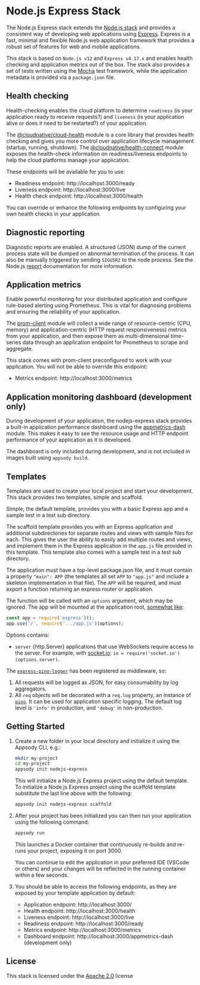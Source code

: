 # Node.js Express Stack

The Node.js Express stack extends the [Node.js stack](../nodejs/README.md) and provides a consistent way of developing web applications using [Express](https://expressjs.com). Express is a fast, minimal and flexible Node.js web application framework that provides a robust set of features for web and mobile applications.

This stack is based on `Node.js v12` and `Express v4.17.x` and enables health checking and application metrics out of the box. The stack also provides a set of tests written using the [Mocha](https://mochajs.org) test framework, while the application metadata is provided via a `package.json` file.

## Health checking

Health-checking enables the cloud platform to determine `readiness` (is your application ready to receive requests?) and `liveness` (is your application alive or does it need to be restarted?) of your application.

The [@cloudnative/cloud-health](https://github.com/CloudNativeJS/cloud-health) module is a core library that provides health checking and gives you more control over application lifecycle management (startup, running, shutdown). The [@cloudnative/health-connect](https://github.com/CloudNativeJS/cloud-health-connect) module exposes the health-check information on readiness/liveness endpoints to help the cloud platforms manage your application.

 These endpoints will be available for you to use:

- Readiness endpoint: http://localhost:3000/ready
- Liveness endpoint: http://localhost:3000/live
- Health check endpoint: http://localhost:3000/health

You can override or enhance the following endpoints by configuring your own health checks in your application.

## Diagnostic reporting

Diagnostic reports are enabled. A structured (JSON) dump of the current process
state will be dumped on abnormal termination of the process. It can also
be manually triggered by sending `SIGUSR2` to the node process. See the
Node.js [report](https:....FIXME) documentation for more information.

## Application metrics

Enable powerful monitoring for your distributed application and configure rule-based alerting using Prometheus. This is vital for diagnosing problems and ensuring the reliability of your application.

The [prom-client](https://www.npmjs.com/package/prom-client) module will collect a wide range of resource-centric (CPU, memory) and application-centric (HTTP request responsiveness) metrics from your application, and then expose them as multi-dimensional time-series data through an application endpoint for Prometheus to scrape and aggregate.

This stack comes with prom-client preconfigured to work with your application. You will not be able to override this endpoint:

- Metrics endpoint: http://localhost:3000/metrics

## Application monitoring dashboard (development only)

During development of your application, the nodejs-express stack provides a built-in application performance dashboard using the [appmetrics-dash](https://github.com/runtimetools/appmetrics-dash) module. This makes it easy to see the resource usage and HTTP endpoint performance of your application as it is developed.

The dashboard is only included during development, and is not included in images built using `appsody build`.

## Templates

Templates are used to create your local project and start your development. This stack provides two templates, simple and scaffold.

Simple, the default template, provides you with a basic Express app and a sample test in a test sub directory.

The scaffold template provides you with an Express application and additional subdirectories for separate routes and views with sample files for each. This gives the user the ability to easily add multiple routes and views, and implement them in the Express application in the `app.js` file provided in this template. This template also comes with a sample test in a test sub directory.

The application must have a top-level package.json file, and it must contain a
property `"main": APP` (the templates all set `APP` to `"app.js"` and include a
skeleton implementation in that file). The `APP` will be required, and must
export a function returning an express router or application.

The function will be called with an `options` argument, which may be ignored.
The app will be mounted at the application root, [somewhat like](https://github.com/appsody/stacks/blob/master/incubator/nodejs-express/image/project/server.js):
```javascript
const app = require('express')();
app.use('/', require('.../app.js')(options);
```

Options contains:
- `server` {http.Server} applications that use WebSockets require access
  to the server. For example, with [socket.io](https://socket.io/):
  `io = require('socket.io')(options.server)`.

The [`express-pino-logger`](https://registry.npmjs.org/express-pino-logger) has been registered as middleware, so:
1. All requests will be logged as JSON, for easy consumability by log aggregators.
2. All `req` objects will be decorated with a `req.log` property, an instance of [`pino`](https://registry.npmjs.org/pino). It can be used for application specific logging. The default log level is `'info'` in production, and `'debug'` in non-production.

## Getting Started

1. Create a new folder in your local directory and initialize it using the Appsody CLI, e.g.:

    ```bash
    mkdir my-project
    cd my-project
    appsody init nodejs-express
    ```

    This will initialize a Node.js Express project using the default template. To initialize a Node.js Express project using the scaffold template substitute the last line above with the following:

    ```bash
    appsody init nodejs-express scaffold
    ```

1. After your project has been initialized you can then run your application using the following command:

    ```bash
    appsody run
    ```

    This launches a Docker container that continuously re-builds and re-runs your project, exposing it on port 3000.

    You can continue to edit the application in your preferred IDE (VSCode or others) and your changes will be reflected in the running container within a few seconds.

1. You should be able to access the following endpoints, as they are exposed by your template application by default:

    - Application endpoint: http://localhost:3000/
    - Health endpoint: http://localhost:3000/health
    - Liveness endpoint: http://localhost:3000/live
    - Readiness endpoint: http://localhost:3000/ready
    - Metrics endpoint: http://localhost:3000/metrics
    - Dashboard endpoint: http://localhost:3000/appmetrics-dash (development only)

## License

This stack is licensed under the [Apache 2.0](./image/LICENSE) license
